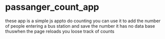 # passanger_count_app

these app is a simple js appto do counting you can use it to add the number of people entering a bus station and save the number it has no data base thuswhen the page reloads you loose track of counts  
